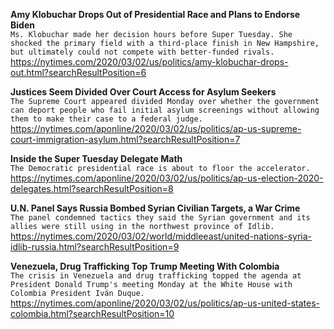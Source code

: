 **Amy Klobuchar Drops Out of Presidential Race and Plans to Endorse Biden**\
`Ms. Klobuchar made her decision hours before Super Tuesday. She shocked the primary field with a third-place finish in New Hampshire, but ultimately could not compete with better-funded rivals.`\
https://nytimes.com/2020/03/02/us/politics/amy-klobuchar-drops-out.html?searchResultPosition=6

**Justices Seem Divided Over Court Access for Asylum Seekers**\
`The Supreme Court appeared divided Monday over whether the government can deport people who fail initial asylum screenings without allowing them to make their case to a federal judge.`\
https://nytimes.com/aponline/2020/03/02/us/politics/ap-us-supreme-court-immigration-asylum.html?searchResultPosition=7

**Inside the Super Tuesday Delegate Math**\
`The Democratic presidential race is about to floor the accelerator.`\
https://nytimes.com/aponline/2020/03/02/us/politics/ap-us-election-2020-delegates.html?searchResultPosition=8

**U.N. Panel Says Russia Bombed Syrian Civilian Targets, a War Crime**\
`The panel condemned tactics they said the Syrian government and its allies were still using in the northwest province of Idlib.`\
https://nytimes.com/2020/03/02/world/middleeast/united-nations-syria-idlib-russia.html?searchResultPosition=9

**Venezuela, Drug Trafficking Top Trump Meeting With Colombia**\
`The crisis in Venezuela and drug trafficking topped the agenda at President Donald Trump's meeting Monday at the White House with Colombia President Iván Duque. `\
https://nytimes.com/aponline/2020/03/02/us/politics/ap-us-united-states-colombia.html?searchResultPosition=10

